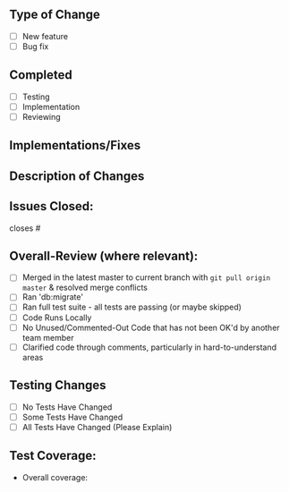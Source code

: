 ## Type of Change
- [ ] New feature
- [ ] Bug fix

## Completed
- [ ] Testing
- [ ] Implementation
- [ ] Reviewing

## Implementations/Fixes
>

## Description of Changes
>  

## Issues Closed:
closes #

## Overall-Review (where relevant):
- [ ] Merged in the latest master to current branch with `git pull origin master` & resolved merge conflicts
- [ ] Ran 'db:migrate'
- [ ] Ran full test suite - all tests are passing (or maybe skipped)
- [ ] Code Runs Locally
- [ ] No Unused/Commented-Out Code that has not been OK'd by another team member
- [ ] Clarified code through comments, particularly in hard-to-understand areas

## Testing Changes
- [ ] No Tests Have Changed
- [ ] Some Tests Have Changed
- [ ] All Tests Have Changed (Please Explain)

## Test Coverage:
- Overall coverage:
